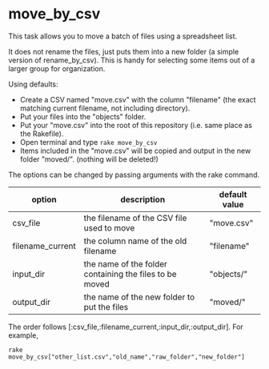 # move_by_csv

This task allows you to move a batch of files using a spreadsheet list.

It does not rename the files, just puts them into a new folder (a simple version of rename_by_csv).
This is handy for selecting some items out of a larger group for organization.

Using defaults:

- Create a CSV named "move.csv" with the column "filename" (the exact matching current filename, not including directory).
- Put your files into the "objects" folder.
- Put your "move.csv" into the root of this repository (i.e. same place as the Rakefile).
- Open terminal and type `rake move_by_csv`
- Items included in the "move.csv" will be copied and output in the new folder "moved/". (nothing will be deleted!)

The options can be changed by passing arguments with the rake command.

| option | description | default value |
| --- | --- | --- |
| csv_file | the filename of the CSV file used to move | "move.csv" |
| filename_current | the column name of the old filename | "filename" |
| input_dir | the name of the folder containing the files to be moved | "objects/" |
| output_dir | the name of the new folder to put the files | "moved/" |


The order follows [:csv_file,:filename_current,:input_dir,:output_dir].
For example, 

`rake move_by_csv["other_list.csv","old_name","raw_folder","new_folder"]`
